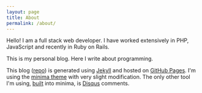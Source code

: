 ```yaml
---
layout: page
title: About
permalink: /about/
---
```


Hello! I am a full stack web developer. I have worked extensively in PHP, JavaScript and recently in Ruby on Rails. 

This is my personal blog. Here I write about programming.

This blog ([repo](https://github.com/splendidexponent/splendidexponent.github.io)) is generated using [Jekyll](https://jekyllrb.com/) and hosted on [GitHub Pages](https://pages.github.com/). I'm using the [minima theme](https://github.com/jekyll/minima/tree/2.5-stable) with very slight modification. The only other tool I'm using, [built](https://github.com/jekyll/minima/tree/2.5-stable#enabling-comments-via-disqus) into minima, is [Disqus](https://disqus.com/) comments.
